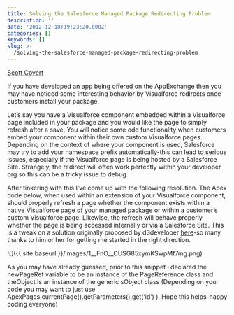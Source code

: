 ```yaml
---
title: Solving the Salesforce Managed Package Redirecting Problem
description: ''
date: '2012-12-18T19:23:20.000Z'
categories: []
keywords: []
slug: >-
  /solving-the-salesforce-managed-package-redirecting-problem
---
```


[Scott
Covert](https://www.tython.co/)

If you have developed an app being offered on the AppExchange then you may have noticed some interesting behavior by Visualforce redirects once customers install your package.

Let’s say you have a Visualforce component embedded within a Visualforce page included in your package and you would like the page to simply refresh after a save. You will notice some odd functionality when customers embed your component within their own custom Visualforce pages. Depending on the context of where your component is used, Salesforce may try to add your namespace prefix automatically-this can lead to serious issues, especially if the Visualforce page is being hosted by a Salesforce Site. Strangely, the redirect will often work perfectly within your developer org so this can be a tricky issue to debug.

After tinkering with this I’ve come up with the following resolution. The Apex code below, when used within an extension of your Visualforce component, should properly refresh a page whether the component exists within a native Visualforce page of your managed package or within a customer’s custom Visualforce page. Likewise, the refresh will behave properly whether the page is being accessed internally or via a Salesforce Site. This is a tweak on a solution originally proposed by d3developer [here](http://boards.developerforce.com/t5/Apex-Code-Development/Get-Current-Page-URL-in-Apex-Class-Full-amp-Exact-URL/td-p/134623)\-so many thanks to him or her for getting me started in the right direction.

![]({{ site.baseurl }}/images/1__FnO__CUSG85xymKSwpMf7mg.png)

As you may have already guessed, prior to this snippet I declared the newPageRef variable to be an instance of the PageReference class and theObject is an instance of the generic sObject class (Depending on your code you may want to just use ApexPages.currentPage().getParameters().get(‘id’) ). Hope this helps-happy coding everyone!